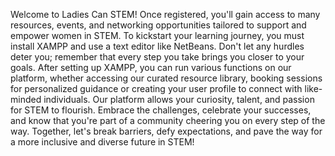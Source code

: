 Welcome to Ladies Can STEM! Once registered, you'll gain access to many resources, events, and networking opportunities tailored to support and empower women in STEM. To kickstart your learning journey, you must install XAMPP and use a text editor like NetBeans. Don't let any hurdles deter you; remember that every step you take brings you closer to your goals. After setting up XAMPP, you can run various functions on our platform, whether accessing our curated resource library, booking sessions for personalized guidance or creating your user profile to connect with like-minded individuals. Our platform allows your curiosity, talent, and passion for STEM to flourish. Embrace the challenges, celebrate your successes, and know that you're part of a community cheering you on every step of the way. Together, let's break barriers, defy expectations, and pave the way for a more inclusive and diverse future in STEM!
